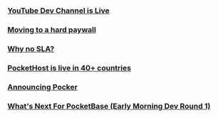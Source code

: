 ### [YouTube Dev Channel is Live](/blog/announcing-dev-channel)

### [Moving to a hard paywall](/blog/hard-paywall)

### [Why no SLA?](/blog/why-no-sla)

### [PocketHost is live in 40+ countries](/blog/live-in-40-countries)

### [Announcing Pocker](/blog/announcing-pocker)

### [What's Next For PocketBase (Early Morning Dev Round 1)](/blog/early-morning-dev-1)
